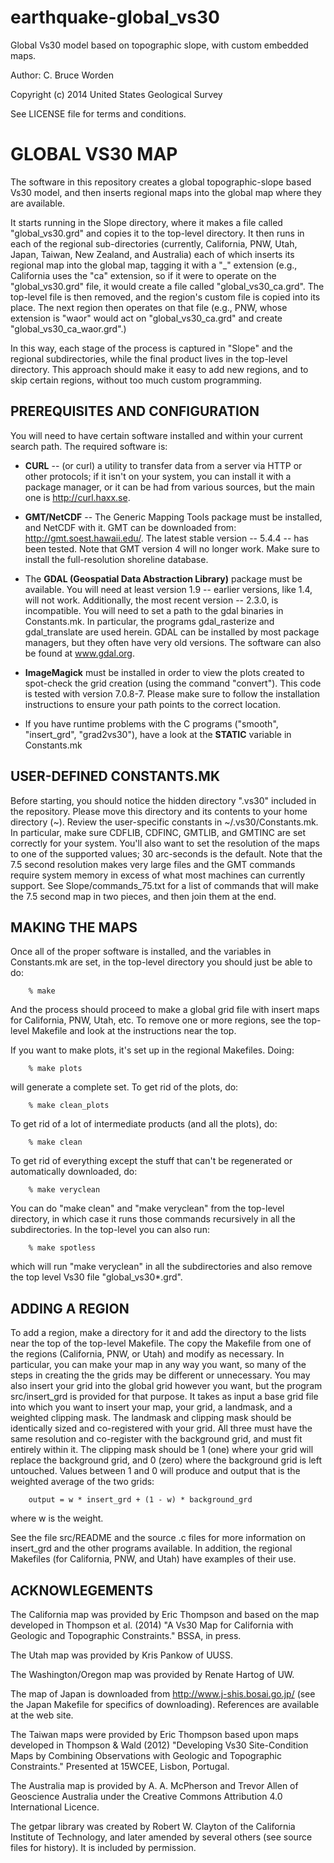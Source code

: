 earthquake-global_vs30
===================

Global Vs30 model based on topographic slope, with custom embedded
maps.

Author: C. Bruce Worden 

Copyright (c) 2014 United States Geological Survey

See LICENSE file for terms and conditions.


GLOBAL VS30 MAP
================

The software in this repository creates a global topographic-slope
based Vs30 model, and then inserts regional maps into the global
map where they are available.

It starts running in the Slope directory, where it makes a file
called "global_vs30.grd" and copies it to the top-level directory.
It then runs in each of the regional sub-directories (currently,
California, PNW, Utah, Japan, Taiwan, New Zealand, and Australia) each of which
 inserts its regional map into the global map, tagging it with a
 "_<region>" extension (e.g., California uses the "ca" extension, so
 if it were to operate on the "global_vs30.grd" file, it would create
 a file called "global_vs30_ca.grd". The top-level file is then removed,
and the region's custom file is copied into its place. The
next region then operates on that file (e.g., PNW, whose extension
is "waor" would act on "global_vs30_ca.grd" and create
"global_vs30_ca_waor.grd".)

In this way, each stage of the process is captured in "Slope"
and the regional subdirectories, while the final product lives
in the top-level directory. This approach should make it easy to
add new regions, and to skip certain regions, without too much
custom programming.


PREREQUISITES AND CONFIGURATION
------------------------------------------------

You will need to have certain software installed and within your
current search path. The required software is:

+ **CURL** -- (or curl) a utility to transfer data from a server via HTTP or
other protocols; if it isn't on your system, you can install it with a
package manager, or it can be had from various sources, but the main
one is http://curl.haxx.se.


+ **GMT/NetCDF** -- The Generic Mapping Tools package must be installed, and
NetCDF with it. GMT can be downloaded from: http://gmt.soest.hawaii.edu/.
The latest stable version -- 5.4.4 -- has been tested. Note that GMT version 
4 will no longer work. Make sure to install the full-resolution shoreline database.


+ The **GDAL (Geospatial Data Abstraction Library)** package must be available.
You will need at least version 1.9 -- earlier versions, like 1.4, will not
work. Additionally, the most recent version -- 2.3.0, is incompatible.
You will need to set a path to the gdal binaries in Constants.mk.
In particular, the programs gdal_rasterize and gdal_translate are used
herein. GDAL can be installed by most package managers, but they often
have very old versions. The software can also be found at www.gdal.org.


+ **ImageMagick** must be installed in order to view the plots created to spot-check
the grid creation (using the command "convert"). This code is tested with version 7.0.8-7. 
Please make sure to follow the installation instructions to ensure your path points 
to the correct location. 


+ If you have runtime problems with the C programs ("smooth", "insert_grd",
"grad2vs30"), have a look at the **STATIC** variable in Constants.mk


USER-DEFINED CONSTANTS.MK
----------------------------

Before starting, you should notice the hidden directory ".vs30" included in the 
repository. Please move this directory and its contents to your home directory (~). 
Review the user-specific constants in ~/.vs30/Constants.mk. In
particular, make sure CDFLIB, CDFINC, GMTLIB, and GMTINC are set
correctly for your system. You'll also want to set the resolution
of the maps to one of the supported values; 30 arc-seconds is the
default. Note that the 7.5 second resolution makes very large files
and the GMT commands require system memory in excess of what most
machines can currently support. See Slope/commands_75.txt for a list
of commands that will make the 7.5 second map in two pieces, and
then join them at the end.


MAKING THE MAPS
------------------------

Once all of the proper software is installed, and the variables in
Constants.mk are set, in the top-level directory you should just be able to do:

        % make

And the process should proceed to make a global grid file with insert
maps for California, PNW, Utah, etc. To remove one or more regions, see
the top-level Makefile and look at the instructions near the top.

If you want to make plots, it's set up in the regional Makefiles. Doing:

        % make plots

will generate a complete set. To get rid of the plots, do:

        % make clean_plots

To get rid of a lot of intermediate products (and all the plots), do:

        % make clean

To get rid of everything except the stuff that can't be regenerated or
automatically downloaded, do:

        % make veryclean

You can do "make clean" and "make veryclean" from the top-level directory,
in which case it runs those commands recursively in all the subdirectories.
In the top-level you can also run:

        % make spotless

which will run "make veryclean" in all the subdirectories and also remove
the top level Vs30 file "global_vs30*.grd".


ADDING A REGION
-----------------------
To add a region, make a directory for it and add the directory to the
lists near the top of the top-level Makefile. The copy the Makefile
from one of the regions (California, PNW, or Utah) and modify as
necessary. In particular, you can make your map in any way you want, so
many of the steps in creating the the grids may be different or unnecessary.
You may also insert your grid into the global grid however you want,
but the program src/insert_grd is provided for that purpose. It takes as
input a base grid file into which you want to insert your map, your grid,
a landmask, and a weighted clipping mask.  The landmask and clipping mask
should be identically sized and co-registered with your grid. All three must
have the same resolution and co-register with the background grid, and must
fit entirely within it. The clipping mask should be 1 (one) where your grid
will replace the background grid, and 0 (zero) where the background grid is
left untouched. Values between 1 and 0 will produce and output that is the
weighted average of the two grids:

        output = w * insert_grd + (1 - w) * background_grd

where w is the weight.

See the file src/README and the source .c files for more information on
insert_grd and the other programs available. In addition, the regional
Makefiles (for California, PNW, and Utah) have examples of their use.


ACKNOWLEGEMENTS
---------------
The California map was provided by Eric Thompson and based on the map
developed in Thompson et al. (2014) "A Vs30 Map for California with Geologic
and Topographic Constraints." BSSA, in press.

The Utah map was provided by Kris Pankow of UUSS.

The Washington/Oregon map was provided by Renate Hartog of UW.

The map of Japan is downloaded from http://www.j-shis.bosai.go.jp/ (see
the Japan Makefile for specifics of downloading). References are available
at the web site.

The Taiwan maps were provided by Eric Thompson based upon maps developed
in Thompson & Wald (2012) "Developing Vs30 Site-Condition Maps by Combining
Observations with Geologic and Topographic Constraints." Presented at
15WCEE, Lisbon, Portugal.

The Australia map is provided by A. A. McPherson and Trevor Allen of Geoscience 
Australia under the Creative Commons Attribution 4.0 International Licence.

The getpar library was created by Robert W. Clayton of the California
Institute of Technology, and later amended by several others (see
source files for history). It is included by permission.

